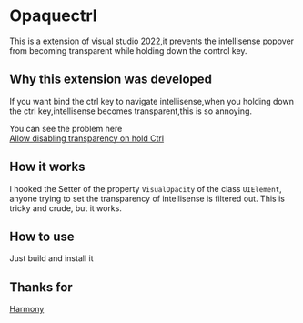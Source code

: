 # Opaquectrl

This is a extension of visual studio 2022,it prevents the intellisense popover from becoming transparent while holding down the control key.

## Why this extension was developed

If you want bind the ctrl key to navigate intellisense,when you holding down the 
ctrl key,intellisense becomes transparent,this is so annoying.

You can see the problem here   
[Allow disabling transparency on hold Ctrl](https://developercommunity.visualstudio.com/t/cannot-disable-transparency-on-hold-ctrl/1466213)

## How it works

I hooked the Setter of the property `VisualOpacity` of the class `UIElement`, anyone trying to set the transparency of intellisense is filtered out.
This is tricky and crude, but it works.

## How to use

Just build and install it

## Thanks for

  [Harmony](https://github.com/pardeike/Harmony)
